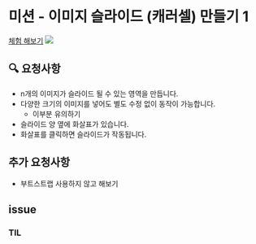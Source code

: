 # 미션 - 이미지 슬라이드 (캐러셀) 만들기 1
<a href="https://haazzero.github.io/RESAT_FE/day6/">체험 해보기</a>
<img src=".png">

## 🔍 요청사항
- n개의 이미지가 슬라이드 될 수 있는 영역을 만듭니다.
- 다양한 크기의 이미지를 넣어도 별도 수정 없이 동작이 가능합니다.
    - 이부분 유의하기
- 슬라이드 양 옆에 화살표가 있습니다.
- 화살표를 클릭하면 슬라이드가 작동됩니다.

## 추가 요청사항
- 부트스트랩 사용하지 않고 해보기

## issue

### TIL

